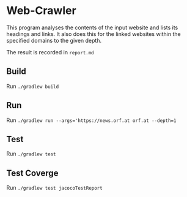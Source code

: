 # Web-Crawler

This program analyses the contents of the input website and lists its headings and links.
It also does this for the linked websites within the specified domains to the given depth.

The result is recorded in `report.md`

## Build

Run `./gradlew build`

## Run

Run `./gradlew run --args='https://news.orf.at orf.at --depth=1`

## Test

Run `./gradlew test`

## Test Coverge

Run `./gradlew test jacocoTestReport`